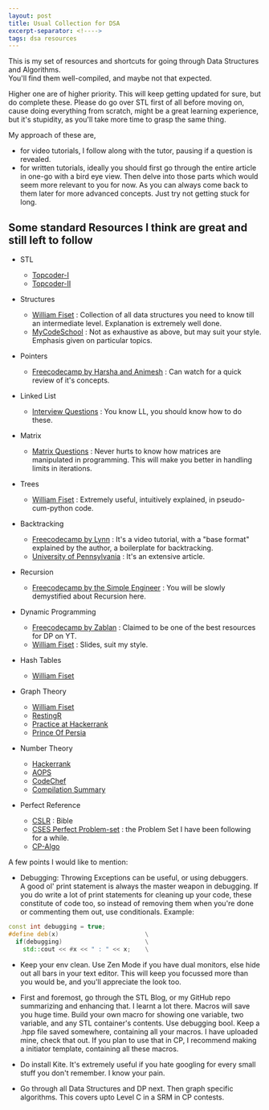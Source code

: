 ```yaml
---
layout: post
title: Usual Collection for DSA
excerpt-separator: <!---->
tags: dsa resources
---
```


This is my set of resources and shortcuts for going through Data Structures and Algorithms.  
You'll find them well-compiled, and maybe not that expected.

<!---->

Higher one are of higher priority. This will keep getting updated for sure, but do complete these. Please do go over STL first of all before moving on, cause doing everything from scratch, might be a great learning experience, but it's stupidity, as you'll take more time to grasp the same thing.

My approach of these are,

- for video tutorials, I follow along with the tutor, pausing if a question is revealed.
- for written tutorials, ideally you should first go through the entire article in one-go with a bird eye view. Then delve into those parts which would seem more relevant to you for now. As you can always come back to them later for more advanced concepts. Just try not getting stuck for long.

## Some standard Resources I think are great and still left to follow

- STL

  - [Topcoder-I](https://www.topcoder.com/thrive/articles/Power%20up%20C++%20with%20the%20Standard%20Template%20Library%20Part%20One)
  - [Topcoder-II](https://www.topcoder.com/thrive/articles/Power%20up%20C++%20with%20the%20Standard%20Template%20Library%20Part%20Two:%20Advanced%20Uses)

- Structures

  - [William Fiset](https://www.youtube.com/playlist?list=PLDV1Zeh2NRsB6SWUrDFW2RmDotAfPbeHu) : Collection of all data structures you need to know till an intermediate level. Explanation is extremely well done.
  - [MyCodeSchool](https://www.youtube.com/playlist?list=PL2_aWCzGMAwI3W_JlcBbtYTwiQSsOTa6P) : Not as exhaustive as above, but may suit your style. Emphasis given on particular topics.

- Pointers

  - [Freecodecamp by Harsha and Animesh](https://www.youtube.com/watch?v=zuegQmMdy8M) : Can watch for a quick review of it's concepts.

- Linked List

  - [Interview Questions](https://www.geeksforgeeks.org/top-20-linked-list-interview-question/) : You know LL, you should know how to do these.

- Matrix

  - [Matrix Questions](https://www.geeksforgeeks.org/matrix/) : Never hurts to know how matrices are manipulated in programming. This will make you better in handling limits in iterations.

- Trees

  - [William Fiset](https://www.youtube.com/playlist?list=PLDV1Zeh2NRsDfGc8rbQ0_58oEZQVtvoIc) : Extremely useful, intuitively explained, in pseudo-cum-python code.

- Backtracking

  - [Freecodecamp by Lynn](https://www.youtube.com/watch?v=A80YzvNwqXA) : It's a video tutorial, with a "base format" explained by the author, a boilerplate for backtracking.
  - [University of Pennsylvania](https://www.cis.upenn.edu/~matuszek/cit594-2012/Pages/backtracking.html) : It's an extensive article.

- Recursion

  - [Freecodecamp by the Simple Engineer](https://www.youtube.com/watch?v=IJDJ0kBx2LM&t=2637s) : You will be slowly demystified about Recursion here.

- Dynamic Programming

  - [Freecodecamp by Zablan](https://www.youtube.com/watch?v=oBt53YbR9Kk&t=223s) : Claimed to be one of the best resources for DP on YT.
  - [William Fiset](https://www.youtube.com/playlist?list=PLDV1Zeh2NRsAsbafOroUBnNV8fhZa7P4u) : Slides, suit my style.

- Hash Tables

  - [William Fiset](https://www.youtube.com/playlist?list=PLDV1Zeh2NRsDH5Wq-Vk5tDb8gH03cULZS)

- Graph Theory

  - [William Fiset](https://www.youtube.com/playlist?list=PLDV1Zeh2NRsDGO4--qE8yH72HFL1Km93P)
  - [RestingR](https://codeforces.com/blog/entry/60717)
  - [Practice at Hackerrank](https://www.hackerearth.com/practice/algorithms/graphs/graph-representation/tutorial/)
  - [Prince Of Persia](https://codeforces.com/blog/entry/16221)

- Number Theory

  - [Hackerrank](https://www.hackerearth.com/practice/notes/number-theory-1/)
  - [AOPS](https://artofproblemsolving.com/community/c90633h1291397)
  - [CodeChef](https://www.codechef.com/wiki/tutorial-number-theory)
  - [Compilation Summary](https://docs.google.com/document/d/1z3NtURVMyCkD1Ed4HuzkycpzKyc6kBaD9OYTbKJiDlU/edit)

- Perfect Reference

  - [CSLR](https://web.ist.utl.pt/~fabio.ferreira/material/asa/clrs.pdf) : Bible
  - [CSES Perfect Problem-set](https://cses.fi/problemset/) : the Problem Set I have been following for a while.
  - [CP-Algo](https://cp-algorithms.com)

A few points I would like to mention:

- Debugging:
  Throwing Exceptions can be useful, or using debuggers.  
  A good ol' print statement is always the master weapon in debugging. If you do write a lot of print statements for cleaning up your code, these constitute of code too, so instead of removing them when you're done or commenting them out, use conditionals. Example:

```cpp
const int debugging = true;
#define deb(x)                        \
  if(debugging)                       \
    std::cout << #x << " : " << x;    \
```

- Keep your env clean. Use Zen Mode if you have dual monitors, else hide out all bars in your text editor. This will keep you focussed more than you would be, and you'll appreciate the look too.

- First and foremost, go through the STL Blog, or my GitHub repo summarizing and enhancing that. I learnt a lot there.
  Macros will save you huge time. Build your own macro for showing one variable, two variable, and any STL container's contents. Use debugging bool. Keep a .hpp file saved somewhere, containing all your macros. I have uploaded mine, check that out. If you plan to use that in CP, I recommend making a initiator template, containing all these macros.

- Do install Kite. It's extremely useful if you hate googling for every small stuff you don't remember. I know your pain.

- Go through all Data Structures and DP next. Then graph specific algorithms. This covers upto Level C in a SRM in CP contests.
